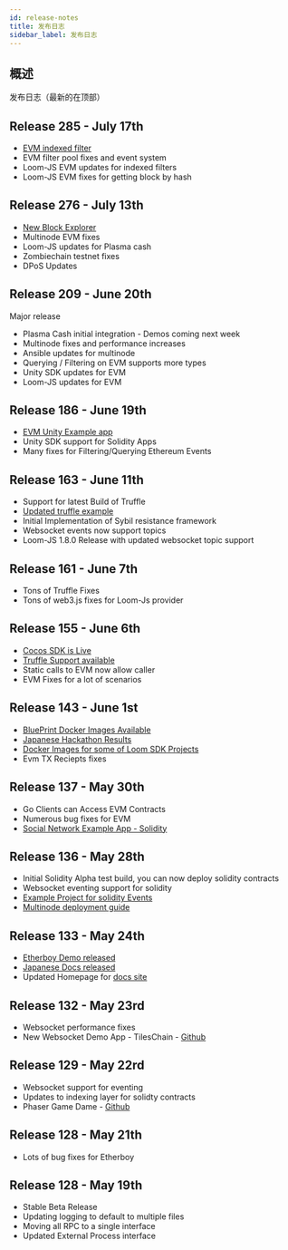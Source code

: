 ```yaml
---
id: release-notes
title: 发布日志
sidebar_label: 发布日志
---
```

## 概述

发布日志（最新的在顶部）

## Release 285 - July 17th

* [EVM indexed filter](https://loomx.io/developers/docs/en/web3js-event-filters.html)
* EVM filter pool fixes and event system
* Loom-JS EVM updates for indexed filters
* Loom-JS EVM fixes for getting block by hash

## Release 276 - July 13th

* [New Block Explorer](block-explorer-tutorial.html)
* Multinode EVM fixes 
* Loom-JS updates for Plasma cash
* Zombiechain testnet fixes
* DPoS Updates

## Release 209 - June 20th

Major release

* Plasma Cash initial integration - Demos coming next week
* Multinode fixes and performance increases
* Ansible updates for multinode
* Querying / Filtering on EVM supports more types 
* Unity SDK updates for EVM 
* Loom-JS updates for EVM

## Release 186 - June 19th

* [EVM Unity Example app](https://loomx.io/developers/docs/en/unity-sample-tiles-chain-evm.html)
* Unity SDK support for Solidity Apps
* Many fixes for Filtering/Querying Ethereum Events

## Release 163 - June 11th

* Support for latest Build of Truffle
* [Updated truffle example](https://github.com/loomnetwork/loom-truffle-provider)
* Initial Implementation of Sybil resistance framework
* Websocket events now support topics 
* Loom-JS 1.8.0 Release with updated websocket topic support

## Release 161 - June 7th

* Tons of Truffle Fixes
* Tons of web3.js fixes for Loom-Js provider

## Release 155 - June 6th

* [Cocos SDK is Live](cocos-sdk-quickstart.html)
* [Truffle Support available](truffle-deploy.html)
* Static calls to EVM now allow caller
* EVM Fixes for a lot of scenarios 

## Release 143 - June 1st

* [BluePrint Docker Images Available](docker-blueprint.html)
* [Japanese Hackathon Results](https://medium.com/loom-network/highlights-from-the-first-loom-unity-sdk-hackathon-tokyo-edition-6ed723747c19)
* [Docker Images for some of Loom SDK Projects](https://hub.docker.com/r/loomnetwork/)
* Evm TX Reciepts fixes 

## Release 137 - May 30th

* Go Clients can Access EVM Contracts
* Numerous bug fixes for EVM
* [Social Network Example App - Solidity](simple-social-network-example.html)

## Release 136 - May 28th

* Initial Solidity Alpha test build, you can now deploy solidity contracts
* Websocket eventing support for solidity 
* [Example Project for solidity Events](phaser-sdk-demo-web3-websocket.html)
* [Multinode deployment guide](multi-node-deployment.html)

## Release 133 - May 24th

* [Etherboy Demo released](https://loomx.io/developers/docs/en/etherboy-game.html)
* [Japanese Docs released](https://loomx.io/developers/ja)
* Updated Homepage for [docs site](https://loomx.io/developers/en/) 

## Release 132 - May 23rd

* Websocket performance fixes
* New Websocket Demo App - TilesChain - [Github](https://github.com/loomnetwork/tiles-chain) 

## Release 129 - May 22rd

* Websocket support for eventing
* Updates to indexing layer for solidty contracts
* Phaser Game Dame - [Github](https://github.com/loomnetwork/phaser-sdk-demo)

## Release 128 - May 21th

* Lots of bug fixes for Etherboy

## Release 128 - May 19th

* Stable Beta Release
* Updating logging to default to multiple files 
* Moving all RPC to a single interface
* Updated External Process interface